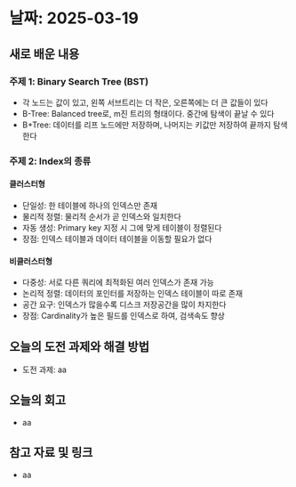 # 날짜: 2025-03-19

## 새로 배운 내용
### 주제 1: Binary Search Tree (BST)
- 각 노드는 값이 있고, 왼쪽 서브트리는 더 작은, 오른쪽에는 더 큰 값들이 있다
- B-Tree: Balanced tree로, m진 트리의 형태이다. 중간에 탐색이 끝날 수 있다
- B+Tree: 데이터를 리프 노드에만 저장하며, 나머지는 키값만 저장하여 끝까지 탐색한다

### 주제 2: Index의 종류
#### 클러스터형
- 단일성: 한 테이블에 하나의 인덱스만 존재
- 물리적 정렬: 물리적 순서가 곧 인덱스와 일치한다
- 자동 생성: Primary key 지정 시 그에 맞게 테이블이 정렬된다
- 장점: 인덱스 테이블과 데이터 테이블을 이동할 필요가 없다

#### 비클러스터형
- 다중성: 서로 다른 쿼리에 최적화된 여러 인덱스가 존재 가능
- 논리적 정렬: 데이터의 포인터를 저장하는 인덱스 테이블이 따로 존재
- 공간 요구: 인덱스가 많을수록 디스크 저장공간을 많이 차지한다
- 장점: Cardinality가 높은 필드를 인덱스로 하여, 검색속도 향상

## 오늘의 도전 과제와 해결 방법
- 도전 과제: aa

## 오늘의 회고
- aa

## 참고 자료 및 링크
- aa
